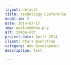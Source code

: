 ```yaml
---
layout: default
title: Technology Conference 
modal-id: 2
date: 2014-07-17
img: qualcommnew.png
alt: image-alt
project-date: April 2014
client: Start Bootstrap
category: Web Development
description: Test

---
```

